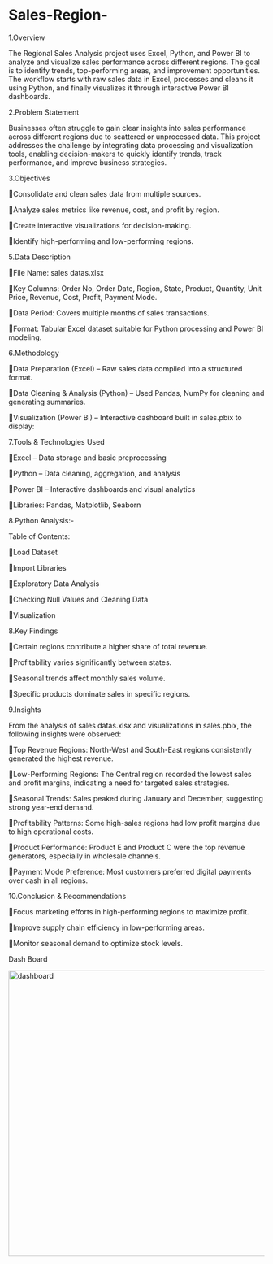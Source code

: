 # Sales-Region-

1.Overview


The Regional Sales Analysis project uses Excel, Python, and Power BI to analyze and visualize sales performance across different regions. The goal is to identify trends, top-performing areas, and improvement opportunities. The workflow starts with raw sales data in Excel, processes and cleans it using Python, and finally visualizes it through interactive Power BI dashboards.

2.Problem Statement


Businesses often struggle to gain clear insights into sales performance across different regions due to scattered or unprocessed data. This project addresses the challenge by integrating data processing and visualization tools, enabling decision-makers to quickly identify trends, track performance, and improve business strategies.

3.Objectives


Consolidate and clean sales data from multiple sources.


Analyze sales metrics like revenue, cost, and profit by region.


Create interactive visualizations for decision-making.


Identify high-performing and low-performing regions.  


5.Data Description


File Name: sales datas.xlsx


Key Columns: Order No, Order Date, Region, State, Product, Quantity, Unit Price, Revenue, Cost, Profit, Payment Mode.


Data Period: Covers multiple months of sales transactions.


Format: Tabular Excel dataset suitable for Python processing and Power BI modeling.


6.Methodology


Data Preparation (Excel) – Raw sales data compiled into a structured format.


Data Cleaning & Analysis (Python) – Used Pandas, NumPy for cleaning and generating summaries.


Visualization (Power BI) – Interactive dashboard built in sales.pbix to display:

 
7.Tools & Technologies Used


Excel – Data storage and basic preprocessing


Python – Data cleaning, aggregation, and analysis


Power BI – Interactive dashboards and visual analytics


Libraries: Pandas, Matplotlib, Seaborn


8.Python Analysis:-


Table of Contents:


Load Dataset


Import Libraries


Exploratory Data Analysis


Checking Null Values and Cleaning Data


Visualization 


8.Key Findings


Certain regions contribute a higher share of total revenue.


Profitability varies significantly between states.


Seasonal trends affect monthly sales volume.


Specific products dominate sales in specific regions.


9.Insights


From the analysis of sales datas.xlsx and visualizations in sales.pbix, the following insights were observed:


Top Revenue Regions: North-West and South-East regions consistently generated the highest revenue.


Low-Performing Regions: The Central region recorded the lowest sales and profit margins, indicating a need for targeted sales strategies.


Seasonal Trends: Sales peaked during January and December, suggesting strong year-end demand.


Profitability Patterns: Some high-sales regions had low profit margins due to high operational costs.


Product Performance: Product E and Product C were the top revenue generators, especially in wholesale channels.


Payment Mode Preference: Most customers preferred digital payments over cash in all regions.


10.Conclusion & Recommendations


Focus marketing efforts in high-performing regions to maximize profit.





Improve supply chain efficiency in low-performing areas.



Monitor seasonal demand to optimize stock levels.


Dash Board




<img width="994" height="562" alt="dashboard" src="https://github.com/user-attachments/assets/5a191a40-99cc-4844-b3b7-ce59a99cd814" />

